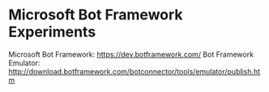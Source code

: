 # Microsoft Bot Framework Experiments

Microsoft Bot Framework: https://dev.botframework.com/
Bot Framework Emulator: http://download.botframework.com/botconnector/tools/emulator/publish.htm